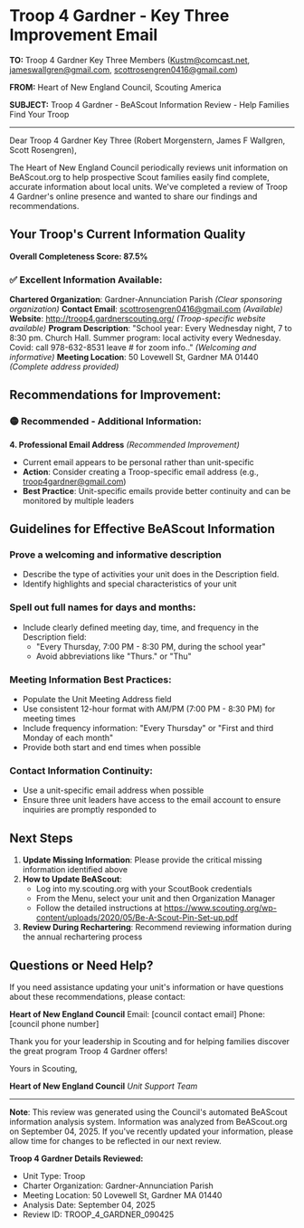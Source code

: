 # Troop 4 Gardner - Key Three Improvement Email

**TO:** Troop 4 Gardner Key Three Members (Kustm@comcast.net, jameswallgren@gmail.com, scottrosengren0416@gmail.com)

**FROM:** Heart of New England Council, Scouting America

**SUBJECT:** Troop 4 Gardner - BeAScout Information Review - Help Families Find Your Troop

---

Dear Troop 4 Gardner Key Three (Robert  Morgenstern, James F Wallgren, Scott Rosengren),

The Heart of New England Council periodically reviews unit information on BeAScout.org to help prospective Scout families easily find complete, accurate information about local units. We've completed a review of Troop 4 Gardner's online presence and wanted to share our findings and recommendations.

## Your Troop's Current Information Quality

**Overall Completeness Score: 87.5%**

### ✅ **Excellent Information Available:**
**Chartered Organization**: Gardner-Annunciation Parish *(Clear sponsoring organization)*
**Contact Email**: scottrosengren0416@gmail.com *(Available)*
**Website**: http://troop4.gardnerscouting.org/ *(Troop-specific website available)*
**Program Description**: "School year: Every Wednesday night, 7 to 8:30 pm. Church Hall. Summer program: local activity every Wednesday. Covid: call 978-632-8531 leave # for zoom info.." *(Welcoming and informative)*
**Meeting Location**: 50 Lovewell St, Gardner MA 01440 *(Complete address provided)*

## Recommendations for Improvement:

### 🟡 **Recommended - Additional Information:**

**4. Professional Email Address** *(Recommended Improvement)*
- Current email appears to be personal rather than unit-specific
- **Action**: Consider creating a Troop-specific email address (e.g., troop4gardner@gmail.com)
- **Best Practice**: Unit-specific emails provide better continuity and can be monitored by multiple leaders

## Guidelines for Effective BeAScout Information

### **Prove a welcoming and informative description**
- Describe the type of activities your unit does in the Description field.
- Identify highlights and special characteristics of your unit

### **Spell out full names for days and months:**
- Include clearly defined meeting day, time, and frequency in the Description field:
  - "Every Thursday, 7:00 PM - 8:30 PM, during the school year"
  - Avoid abbreviations like "Thurs." or "Thu"

### **Meeting Information Best Practices:**
- Populate the Unit Meeting Address field
- Use consistent 12-hour format with AM/PM (7:00 PM - 8:30 PM) for meeting times
- Include frequency information: "Every Thursday" or "First and third Monday of each month"
- Provide both start and end times when possible

### **Contact Information Continuity:**
- Use a unit-specific email address when possible
- Ensure three unit leaders have access to the email account to ensure inquiries are promptly responded to

## Next Steps

1. **Update Missing Information**: Please provide the critical missing information identified above
2. **How to Update BeAScout**: 
   - Log into my.scouting.org with your ScoutBook credentials
   - From the Menu, select your unit and then Organization Manager
   - Follow the detailed instructions at
     https://www.scouting.org/wp-content/uploads/2020/05/Be-A-Scout-Pin-Set-up.pdf
3. **Review During Rechartering**: Recommend reviewing information during the annual rechartering process

## Questions or Need Help?

If you need assistance updating your unit's information or have questions about these recommendations, please contact:

**Heart of New England Council**
Email: [council contact email]
Phone: [council phone number]

Thank you for your leadership in Scouting and for helping families discover the great program Troop 4 Gardner offers!

Yours in Scouting,

**Heart of New England Council**
*Unit Support Team*

---

**Note**: This review was generated using the Council's automated BeAScout information analysis system. Information was analyzed from BeAScout.org on September 04, 2025. If you've recently updated your information, please allow time for changes to be reflected in our next review.

**Troop 4 Gardner Details Reviewed:**
- Unit Type: Troop
- Charter Organization: Gardner-Annunciation Parish
- Meeting Location: 50 Lovewell St, Gardner MA 01440
- Analysis Date: September 04, 2025
- Review ID: TROOP_4_GARDNER_090425
